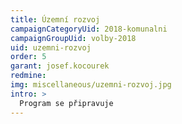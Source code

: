 ```yaml
---
title: Územní rozvoj
campaignCategoryUid: 2018-komunalni
campaignGroupUid: volby-2018
uid: uzemni-rozvoj
order: 5
garant: josef.kocourek
redmine: 
img: miscellaneous/uzemni-rozvoj.jpg
intro: >
  Program se připravuje
---
```

